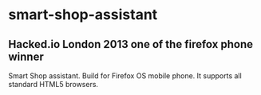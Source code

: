 smart-shop-assistant
====================

## Hacked.io London 2013 one of the firefox phone winner

Smart Shop assistant. Build for Firefox OS mobile phone. It supports all standard HTML5 browsers.
